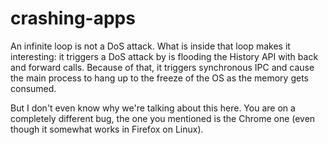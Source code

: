 # crashing-apps


An infinite loop is not a DoS attack. What is inside that loop makes it interesting: it triggers a DoS attack by is flooding the History API with back and forward calls. Because of that, it triggers synchronous IPC and cause the main process to hang up to the freeze of the OS as the memory gets consumed.

But I don't even know why we're talking about this here. You are on a completely different bug, the one you mentioned is the Chrome one (even though it somewhat works in Firefox on Linux).
